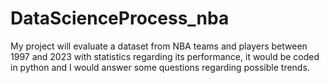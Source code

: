 # DataScienceProcess_nba
My project will evaluate a dataset from NBA teams and players between 1997 and 2023 with statistics regarding its performance, it would be coded in python and I would answer some questions regarding possible trends. 
